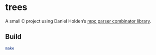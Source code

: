 # trees

A small C project using Daniel Holden’s [mpc parser combinator library](https://github.com/orangeduck/mpc).

## Build
```bash
make
